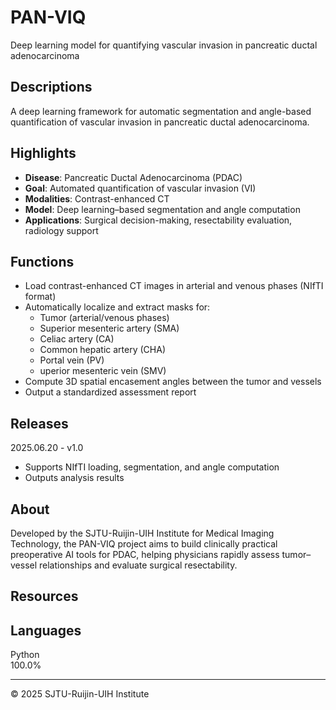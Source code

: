 # PAN-VIQ
Deep learning model for quantifying vascular invasion in pancreatic ductal adenocarcinoma

## Descriptions  
A deep learning framework for automatic segmentation and angle-based quantification of vascular invasion in pancreatic ductal adenocarcinoma.

## Highlights
- **Disease**: Pancreatic Ductal Adenocarcinoma (PDAC)
- **Goal**: Automated quantification of vascular invasion (VI)
- **Modalities**: Contrast-enhanced CT
- **Model**: Deep learning–based segmentation and angle computation
- **Applications**: Surgical decision-making, resectability evaluation, radiology support

## Functions  
- Load contrast-enhanced CT images in arterial and venous phases (NIfTI format)
- Automatically localize and extract masks for:
  - Tumor (arterial/venous phases)
  - Superior mesenteric artery (SMA)
  - Celiac artery (CA)
  - Common hepatic artery (CHA)
  - Portal vein (PV)
  - uperior mesenteric vein (SMV)
- Compute 3D spatial encasement angles between the tumor and vessels
- Output a standardized assessment report

## Releases  
2025.06.20 - v1.0  
- Supports NIfTI loading, segmentation, and angle computation
- Outputs analysis results  

## About  
Developed by the SJTU-Ruijin-UIH Institute for Medical Imaging Technology, the PAN-VIQ project aims to build clinically practical preoperative AI tools for PDAC, helping physicians rapidly assess tumor–vessel relationships and evaluate surgical resectability.

## Resources  


## Languages  
Python  
100.0%

---

© 2025 SJTU-Ruijin-UIH Institute
